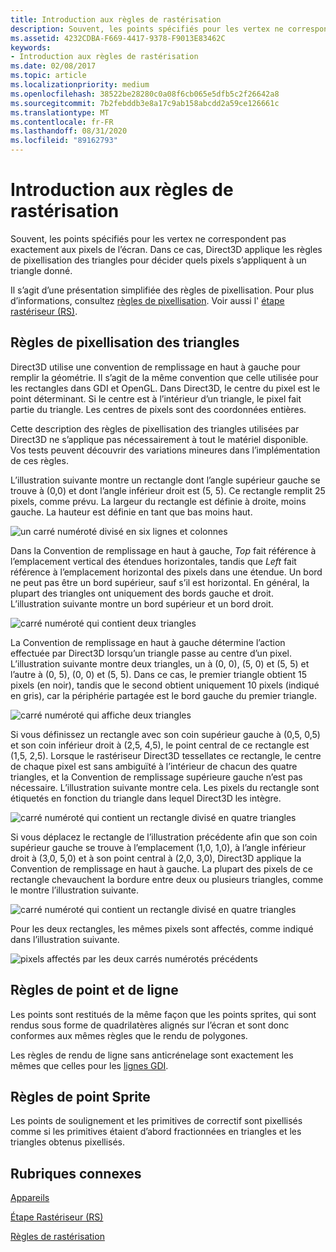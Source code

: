 ```yaml
---
title: Introduction aux règles de rastérisation
description: Souvent, les points spécifiés pour les vertex ne correspondent pas exactement aux pixels de l’écran. Dans ce cas, Direct3D applique les règles de pixellisation des triangles pour décider quels pixels s’appliquent à un triangle donné.
ms.assetid: 4232CDBA-F669-4417-9378-F9013E83462C
keywords:
- Introduction aux règles de rastérisation
ms.date: 02/08/2017
ms.topic: article
ms.localizationpriority: medium
ms.openlocfilehash: 38522be28280c0a08f6cb065e5dfb5c2f26642a8
ms.sourcegitcommit: 7b2febddb3e8a17c9ab158abcdd2a59ce126661c
ms.translationtype: MT
ms.contentlocale: fr-FR
ms.lasthandoff: 08/31/2020
ms.locfileid: "89162793"
---
```

# <a name="introduction-to-rasterization-rules"></a>Introduction aux règles de rastérisation


Souvent, les points spécifiés pour les vertex ne correspondent pas exactement aux pixels de l’écran. Dans ce cas, Direct3D applique les règles de pixellisation des triangles pour décider quels pixels s’appliquent à un triangle donné.

Il s’agit d’une présentation simplifiée des règles de pixellisation. Pour plus d’informations, consultez [règles de pixellisation](rasterization-rules.md). Voir aussi l' [étape rastériseur (RS)](rasterizer-stage--rs-.md).

## <a name="span-idtriangle_rasterization_rulesspanspan-idtriangle_rasterization_rulesspanspan-idtriangle_rasterization_rulesspantriangle-rasterization-rules"></a><span id="Triangle_Rasterization_Rules"></span><span id="triangle_rasterization_rules"></span><span id="TRIANGLE_RASTERIZATION_RULES"></span>Règles de pixellisation des triangles


Direct3D utilise une convention de remplissage en haut à gauche pour remplir la géométrie. Il s’agit de la même convention que celle utilisée pour les rectangles dans GDI et OpenGL. Dans Direct3D, le centre du pixel est le point déterminant. Si le centre est à l’intérieur d’un triangle, le pixel fait partie du triangle. Les centres de pixels sont des coordonnées entières.

Cette description des règles de pixellisation des triangles utilisées par Direct3D ne s’applique pas nécessairement à tout le matériel disponible. Vos tests peuvent découvrir des variations mineures dans l’implémentation de ces règles.

L’illustration suivante montre un rectangle dont l’angle supérieur gauche se trouve à (0,0) et dont l’angle inférieur droit est (5, 5). Ce rectangle remplit 25 pixels, comme prévu. La largeur du rectangle est définie à droite, moins gauche. La hauteur est définie en tant que bas moins haut.

![un carré numéroté divisé en six lignes et colonnes](images/pixmap.png)

Dans la Convention de remplissage en haut à gauche, *Top* fait référence à l’emplacement vertical des étendues horizontales, tandis que *Left* fait référence à l’emplacement horizontal des pixels dans une étendue. Un bord ne peut pas être un bord supérieur, sauf s’il est horizontal. En général, la plupart des triangles ont uniquement des bords gauche et droit. L’illustration suivante montre un bord supérieur et un bord droit.

![carré numéroté qui contient deux triangles](images/triedge.png)

La Convention de remplissage en haut à gauche détermine l’action effectuée par Direct3D lorsqu’un triangle passe au centre d’un pixel. L’illustration suivante montre deux triangles, un à (0, 0), (5, 0) et (5, 5) et l’autre à (0, 5), (0, 0) et (5, 5). Dans ce cas, le premier triangle obtient 15 pixels (en noir), tandis que le second obtient uniquement 10 pixels (indiqué en gris), car la périphérie partagée est le bord gauche du premier triangle.

![carré numéroté qui affiche deux triangles](images/twotris.png)

Si vous définissez un rectangle avec son coin supérieur gauche à (0,5, 0,5) et son coin inférieur droit à (2,5, 4,5), le point central de ce rectangle est (1,5, 2,5). Lorsque le rastériseur Direct3D tessellates ce rectangle, le centre de chaque pixel est sans ambiguïté à l’intérieur de chacun des quatre triangles, et la Convention de remplissage supérieure gauche n’est pas nécessaire. L’illustration suivante montre cela. Les pixels du rectangle sont étiquetés en fonction du triangle dans lequel Direct3D les intègre.

![carré numéroté qui contient un rectangle divisé en quatre triangles](images/noambig.png)

Si vous déplacez le rectangle de l’illustration précédente afin que son coin supérieur gauche se trouve à l’emplacement (1,0, 1,0), à l’angle inférieur droit à (3,0, 5,0) et à son point central à (2,0, 3,0), Direct3D applique la Convention de remplissage en haut à gauche. La plupart des pixels de ce rectangle chevauchent la bordure entre deux ou plusieurs triangles, comme le montre l’illustration suivante.

![carré numéroté qui contient un rectangle divisé en quatre triangles](images/fillrule.png)

Pour les deux rectangles, les mêmes pixels sont affectés, comme indiqué dans l’illustration suivante.

![pixels affectés par les deux carrés numérotés précédents](images/samepix.png)

## <a name="span-idpoint_and_line_rulesspanspan-idpoint_and_line_rulesspanspan-idpoint_and_line_rulesspanpoint-and-line-rules"></a><span id="Point_and_Line_Rules"></span><span id="point_and_line_rules"></span><span id="POINT_AND_LINE_RULES"></span>Règles de point et de ligne


Les points sont restitués de la même façon que les points sprites, qui sont rendus sous forme de quadrilatères alignés sur l’écran et sont donc conformes aux mêmes règles que le rendu de polygones.

Les règles de rendu de ligne sans anticrénelage sont exactement les mêmes que celles pour les [lignes GDI](/windows/desktop/gdi/lines).

## <a name="span-idpoint_sprite_rulesspanspan-idpoint_sprite_rulesspanspan-idpoint_sprite_rulesspanpoint-sprite-rules"></a><span id="Point_Sprite_Rules"></span><span id="point_sprite_rules"></span><span id="POINT_SPRITE_RULES"></span>Règles de point Sprite


Les points de soulignement et les primitives de correctif sont pixellisés comme si les primitives étaient d’abord fractionnées en triangles et les triangles obtenus pixellisés.

## <a name="span-idrelated-topicsspanrelated-topics"></a><span id="related-topics"></span>Rubriques connexes


[Appareils](devices.md)

[Étape Rastériseur (RS)](rasterizer-stage--rs-.md)

[Règles de rastérisation](rasterization-rules.md)

 

 
